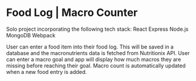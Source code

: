 # Food Log | Macro Counter

Solo project incorporating the following tech stack:
React
Express
Node.js
MongoDB
Webpack

User can enter a food item into their food log. This will be saved in a database and the macronutrients data is fetched from Nutritionix API.
User can enter a macro goal and app will display how much macros they are missing before reaching their goal. Macro count is automatically updated when a new food entry is added.

